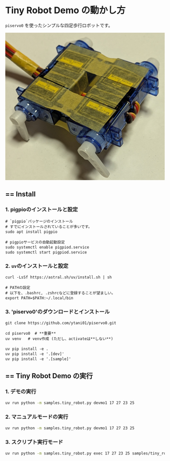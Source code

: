 # Tiny Robot Demo の動かし方

`piservo0` を使ったシンプルな四足歩行ロボットです。

![Tiny Robot](tiny_robot1.jpg)

## == Install 

### 1. pigpioのインストールと設定

```
# `pigpio`パッケージのインストール
# すでにインストールされていることが多いです。
sudo apt install pigpio

# pigpioサービスの自動起動設定
sudo systemctl enable pigpiod.service
sudo systemctl start pigpiod.service
```


### 2. `uv`のインストールと設定

```
curl -LsSf https://astral.sh/uv/install.sh | sh

# PATHの設定
# 以下を、.bashrc, .zshrcなどに登録することが望ましい。
export PATH=$PATH:~/.local/bin
```


### 3. 'piservo0'のダウンロードとインストール

```
git clone https://github.com/ytani01/piservo0.git

cd piservo0  # **重要**
uv venv   # venv作成 (ただし、activateは**しない**)

uv pip install -e .
uv pip install -e '.[dev]'
uv pip install -e '.[sample]'
```


## == Tiny Robot Demo の実行

### 1. デモの実行

``` bash
uv run python -m samples.tiny_robot.py devmo1 17 27 23 25
```

### 2. マニュアルモードの実行

``` bash
uv run python -m samples.tiny_robot.py devmo1 17 27 23 25
```

### 3. スクリプト実行モード

``` bash
uv run python -m samples.tiny_robot.py exec 17 27 23 25 samples/tiny_robot/script2-hi.txt
```
